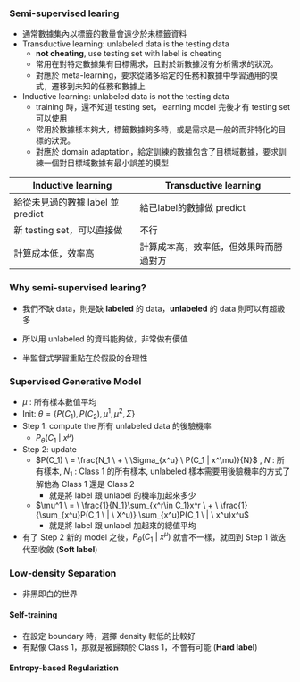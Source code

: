 ### Semi-supervised learing
+ 通常數據集內以標籤的數量會遠少於未標籤資料
+ Transductive learning: unlabeled data is the testing data
	+ **not cheating**, use testing set with label is cheating
	+ 常用在對特定數據集有目標需求，且對於新數據沒有分析需求的狀況。
	+ 對應於 meta-learning，要求從諸多給定的任務和數據中學習通用的模式，遷移到未知的任務和數據上
+ Inductive learning: unlabeled data is not the testing data
	+ training 時，還不知道 testing set，learning model 完後才有 testing set 可以使用
	+ 常用於數據樣本夠大，標籤數據夠多時，或是需求是一般的而非特化的目標的狀況。
	+ 對應於 domain adaptation，給定訓練的數據包含了目標域數據，要求訓練一個對目標域數據有最小誤差的模型

| Inductive learning       | Transductive learning |
| ------------------------ | --------------------- |
| 給從未見過的數據 label 並 predict | 給已label的數據做 predict   |
| 新 testing set，可以直接做      | 不行                    |
| 計算成本低，效率高                | 計算成本高，效率低，但效果時而勝過對方   |
 ### Why semi-supervised learing?
+ 我們不缺 data，則是缺 **labeled** 的 data，**unlabeled** 的 data 則可以有超級多
+ 所以用 unlabeled 的資料能夠做，非常做有價值

+ 半監督式學習重點在於假設的合理性

### Supervised Generative Model
+ $\mu$ : 所有樣本數值平均
+ Init: $\theta = \{P(C_1), P(C_2), \mu^1, \mu^2, \Sigma\}$
+ Step 1: compute the 所有 unlabeled data 的後驗機率
	+ $P_{\theta}(C_1 \ |\  x ^ \mu)$
+ Step 2: update
	+ $P(C_1) \ = \frac{N_1 \ + \ \Sigma_{x^u} \ P(C_1 | x^\mu)}{N}$ , $N$ : 所有樣本, $N_1$ : Class 1 的所有樣本, unlabeled 樣本需要用後驗機率的方式了解他為 Class 1 還是 Class 2
		+ 就是將 label 跟 unlabel 的機率加起來多少
	+ $\mu^1 \ = \ \frac{1}{N_1}\sum_{x^r\in C_1}x^r \ + \ \frac{1}{\sum_{x^u}P(C_1 \ | \ X^u)} \sum_{x^u}P(C_1 \ | \ x^u)x^u$
		+ 就是將 label 跟 unlabel 加起來的總值平均
+ 有了 Step 2 新的 model 之後，$P_{\theta}(C_1 \ |\  x ^ \mu)$ 就會不一樣，就回到 Step 1 做迭代至收斂 (**Soft label**)

### Low-density Separation
+ 非黑即白的世界
#### Self-training

+ 在設定 boundary 時，選擇 density 較低的比較好
+ 有點像 Class 1，那就是被歸類於 Class 1，不會有可能 (**Hard label**)

#### Entropy-based Regulariztion
